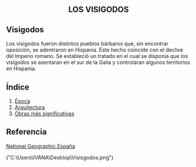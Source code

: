 <div style="text-align: center;"><h2>LOS VISIGODOS</h2></div> 


## Visigodos

Los visigodos fueron distintos pueblos bárbaros que, sin encontrar oposición, se adentraron en Hispania. Este hecho coincide con el declive del Imperio romano. Se estableció un tratado en el cual se disponía que los visigodos se asentaran en el sur de la Galia y controlaran algunos territorios en Hispania.

## Índice

1. [Época](https://github.com/Ivanasp43/Los-visigodos/blob/main/%C3%89POCA.md)
2. [Arquitectura](https://github.com/Ivanasp43/Los-visigodos/blob/main/ARQUITECTURA.md)
3. [Obras más significativas](https://github.com/Ivanasp43/Los-visigodos/blob/main/OBRAS.md) 

## Referencia

[National Geographic España](https://historia.nationalgeographic.com.es/temas/visigodos)

("C:\Users\IVANA\Desktop\Visisgodos.png")

